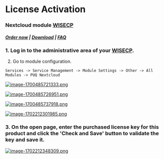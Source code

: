 # License Activation

### Nextcloud module **[WISECP](https://puqcloud.com/link.php?id=78)** 

##### [Order now](https://puqcloud.com/index.php?rp=/store/wisecp-module-nextcloud) | [Download](https://download.puqcloud.com/WISECP/Product/PUQ_WISECP-Nextcloud/) | [FAQ](https://faq.puqcloud.com/)

### 1. Log in to the administrative area of your **[WISECP](https://puqcloud.com/link.php?id=78)**.

   
2. Go to module configuration.

```
Services -> Service Management -> Module Settings -> Other -> All Modules -> PUQ Nextcloud
```

[![image-1700485721333.png](https://doc.puq.info/uploads/images/gallery/2023-11/scaled-1680-/image-1700485721333.png)](https://doc.puq.info/uploads/images/gallery/2023-11/image-1700485721333.png)

[![image-1700485726951.png](https://doc.puq.info/uploads/images/gallery/2023-11/scaled-1680-/image-1700485726951.png)](https://doc.puq.info/uploads/images/gallery/2023-11/image-1700485726951.png)

[![image-1700485737918.png](https://doc.puq.info/uploads/images/gallery/2023-11/scaled-1680-/image-1700485737918.png)](https://doc.puq.info/uploads/images/gallery/2023-11/image-1700485737918.png)

[![image-1702212301985.png](https://doc.puq.info/uploads/images/gallery/2023-12/scaled-1680-/image-1702212301985.png)](https://doc.puq.info/uploads/images/gallery/2023-12/image-1702212301985.png)

### 3. On the open page, enter the purchased license key for this product and click the '**Check and Save**' button to validate the key and save it.

[![image-1702212348309.png](https://doc.puq.info/uploads/images/gallery/2023-12/scaled-1680-/image-1702212348309.png)](https://doc.puq.info/uploads/images/gallery/2023-12/image-1702212348309.png)